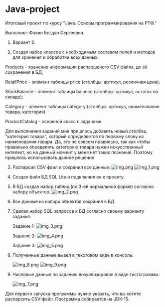 # Java-project
Итоговый проект по курсу "Java. Основы программирования на РТФ."

Выполнил: Фокин Богдан Сергеевич.

1) Вариант 2.


2) Создал набор классов с необходимым составом полей и методов для хранения и обработки всех данных:

Products - хранение информации распаршеного CSV файла, до её сохранения в БД;

RetailPrice - элемент таблицы price (столбцы: артикул, розничная цена);

StockBalance - элемент таблицы balance (столбцы: артикул, остаток на складе);

Category - элемент таблицы category (столбцы: артикул, наименование товара, категория)

ProductCatalog - основной класс с задачами

Для выполнения заданий мне пришлось добавить новый столбец "категория товара", который определяется по первому слову из наименования товара. Да, это не совсем правильно, так как чтобы правильно определять категорию товара нужен искусственный интелект, но на данный момент у меня нет таких познаний. Поэтому пришлось использовать данное решение.

3) Распарсил CSV фаил и сохранил все данные:
![img.png](Image/img.png)
![img_1.png](Image/img_1.png)


4) Создал файл БД SQL Lite и подключил ее к проекту.


5) В БД создал набор таблиц (по 3-ей нормальной форме) согласно набору объектов.
![img_2.png](Image/img_2.png)


6) Все данные из набора объектов сохранил в БД.

7) Сделал набор SQL-запросов к БД согласно своему варианту задания.

   Задание 1: ![img_3.png](Image/img_3.png)

   Задание 2: ![img_4.png](Image/img_4.png)

   Задание 3: ![img_5.png](Image/img_5.png)


8) Полученные данные вывел в текстовом виде в консоль:

   ![img_8.png](Image/img_8.png)
   ![img_9.png](Image/img_9.png)

9) Числовые данные по заданию визуализировал в виде гистограммы:
  
   ![img_7.png](Image/img_7.png)

Для первого запуска программы нужно указать, что вы хотите распарсить CSV-файл. Программа собирается на JDK-15.